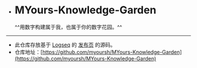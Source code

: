 - # MYours-Knowledge-Garden
  
  ^^用数字构建属于我，也属于你的数字花园。^^
- ---
- 此仓库存放基于 [Logseq](logseq.com) 的 [发布页](https://myoursh.vercel.app/) 的源码。
- 仓库地址：[https://github.com/myoursh/MYours-Knowledge-Garden](https://github.com/myoursh/MYours-Knowledge-Garden)